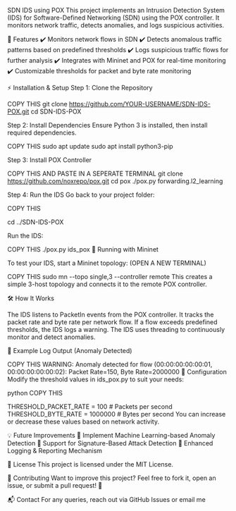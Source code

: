 SDN IDS using POX
This project implements an Intrusion Detection System (IDS) for Software-Defined Networking (SDN) using the POX controller. It monitors network traffic, detects anomalies, and logs suspicious activities.

📌 Features
✔️ Monitors network flows in SDN
✔️ Detects anomalous traffic patterns based on predefined thresholds
✔️ Logs suspicious traffic flows for further analysis
✔️ Integrates with Mininet and POX for real-time monitoring
✔️ Customizable thresholds for packet and byte rate monitoring

⚡ Installation & Setup
Step 1: Clone the Repository

COPY THIS
git clone https://github.com/YOUR-USERNAME/SDN-IDS-POX.git
cd SDN-IDS-POX

Step 2: Install Dependencies
Ensure Python 3 is installed, then install required dependencies.

COPY THIS
sudo apt update
sudo apt install python3-pip

Step 3: Install POX Controller

COPY THIS AND PASTE IN A SEPERATE TERMINAL
git clone https://github.com/noxrepo/pox.git
cd pox
./pox.py forwarding.l2_learning


Step 4: Run the IDS
Go back to your project folder:

COPY THIS

cd ../SDN-IDS-POX

Run the IDS:

COPY THIS
./pox.py ids_pox
🔧 Running with Mininet

To test your IDS, start a Mininet topology: (OPEN A NEW TERMINAL)

COPY THIS
sudo mn --topo single,3 --controller remote
This creates a simple 3-host topology and connects it to the remote POX controller.

🛠 How It Works

The IDS listens to PacketIn events from the POX controller.
It tracks the packet rate and byte rate per network flow.
If a flow exceeds predefined thresholds, the IDS logs a warning.
The IDS uses threading to continuously monitor and detect anomalies.

🚨 Example Log Output (Anomaly Detected)

COPY THIS
WARNING: Anomaly detected for flow (00:00:00:00:00:01, 00:00:00:00:00:02):
Packet Rate=150, Byte Rate=2000000
📝 Configuration
Modify the threshold values in ids_pox.py to suit your needs:

python
COPY THIS

THRESHOLD_PACKET_RATE = 100  # Packets per second
THRESHOLD_BYTE_RATE = 1000000  # Bytes per second
You can increase or decrease these values based on network activity.

💡 Future Improvements
🚀 Implement Machine Learning-based Anomaly Detection
🚀 Support for Signature-Based Attack Detection
🚀 Enhanced Logging & Reporting Mechanism

📜 License
This project is licensed under the MIT License.

🤝 Contributing
Want to improve this project? Feel free to fork it, open an issue, or submit a pull request! 🎯

📬 Contact
For any queries, reach out via GitHub Issues or email me

